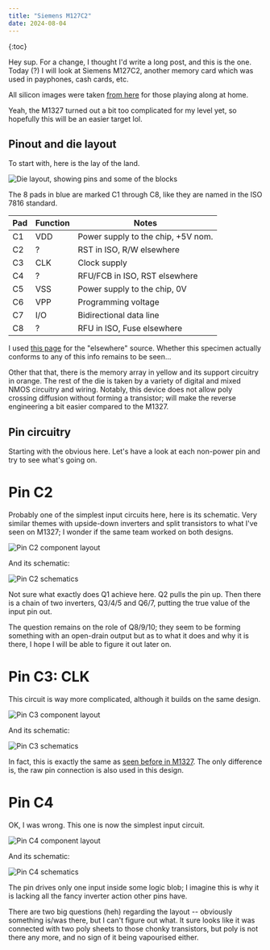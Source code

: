 ```yaml
---
title: "Siemens M127C2"
date: 2024-08-04
---
```


{:toc}

Hey sup. For a change, I thought I'd write a long post, and this is the one. Today (?) I will look at Siemens M127C2, another memory card which was used in payphones, cash cards, etc.

All silicon images were taken [from here](https://siliconpr0n.org/archive/doku.php?id=infosecdj:siemens:m127-c2) for those playing along at home.

Yeah, the M1327 turned out a bit too complicated for my level yet, so hopefully this will be an easier target lol.

## Pinout and die layout

To start with, here is the lay of the land.

![Die layout, showing pins and some of the blocks](/blarg/assets/20240804/die-markup.jpg)

The 8 pads in blue are marked C1 through C8, like they are named in the ISO 7816 standard.

| Pad | Function | Notes |
|-----|----------|-------|
|  C1 | VDD | Power supply to the chip, +5V nom. |
|  C2 | ? | RST in ISO, R/W elsewhere |
|  C3 | CLK | Clock supply |
|  C4 | ? | RFU/FCB in ISO, RST elsewhere |
|  C5 | VSS | Power supply to the chip, 0V |
|  C6 | VPP | Programming voltage |
|  C7 | I/O | Bidirectional data line |
|  C8 | ? | RFU in ISO, Fuse elsewhere |

I used [this page](http://matthieu.weber.free.fr/electronique/cartes_a_puces/index.html) for the "elsewhere" source. Whether this specimen actually conforms to any of this info remains to be seen...

Other that that, there is the memory array in yellow and its support circuitry in orange. The rest of the die is taken by a variety of digital and mixed NMOS circuitry and wiring. Notably, this device does not allow poly crossing diffusion without forming a transistor; will make the reverse engineering a bit easier compared to the M1327.

## Pin circuitry

Starting with the obvious here. Let's have a look at each non-power pin and try to see what's going on.

# Pin C2

Probably one of the simplest input circuits here, here is its schematic. Very similar themes with upside-down inverters and split transistors to what I've seen on M1327; I wonder if the same team worked on both designs.

![Pin C2 component layout](/blarg/assets/20240804/pin-c2-layout.jpg)

And its schematic:

![Pin C2 schematics](/blarg/assets/20240804/pin-c2-schematic.png)

Not sure what exactly does Q1 achieve here. Q2 pulls the pin up. Then there is a chain of two inverters, Q3/4/5 and Q6/7, putting the true value of the input pin out.

The question remains on the role of Q8/9/10; they seem to be forming something with an open-drain output but as to what it does and why it is there, I hope I will be able to figure it out later on.

# Pin C3: CLK

This circuit is way more complicated, although it builds on the same design.

![Pin C3 component layout](/blarg/assets/20240804/pin-c3-layout.jpg)

And its schematic:

![Pin C3 schematics](/blarg/assets/20240804/pin-c3-schematic.png)

In fact, this is exactly the same as [seen before in M1327](/blarg/2024/07/30/siemens-m1327a3-part-7.html). The only difference is, the raw pin connection is also used in this design.

# Pin C4

OK, I was wrong. This one is now the simplest input circuit.

![Pin C4 component layout](/blarg/assets/20240804/pin-c4-layout.jpg)

And its schematic:

![Pin C4 schematics](/blarg/assets/20240804/pin-c4-schematic.png)

The pin drives only one input inside some logic blob; I imagine this is why it is lacking all the fancy inverter action other pins have.

There are two big questions (heh) regarding the layout -- obviously something is/was there, but I can't figure out what. It sure looks like it was connected with two poly sheets to those chonky transistors, but poly is not there any more, and no sign of it being vapourised either.
